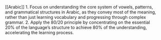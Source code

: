 [[Arabic]]
	1.	Focus on understanding the core system of vowels, patterns, and grammatical structures in Arabic, as they convey most of the meaning, rather than just learning vocabulary and progressing through complex grammar.
	2.	Apply the 80/20 principle by concentrating on the essential 20% of the language’s structure to achieve 80% of the understanding, accelerating the learning process.